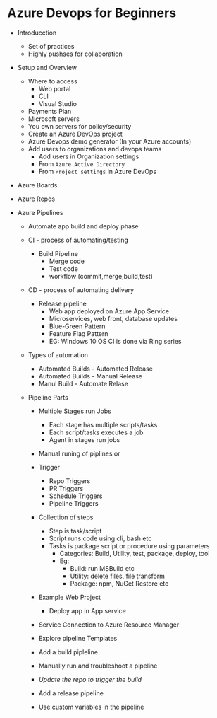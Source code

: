 # Azure Devops for Beginners

- Introducction
    - Set of practices
    - Highly pushses for collaboration

- Setup and Overview
    - Where to access
        - Web portal
        - CLI
        - Visual Studio
    - Payments Plan
    - Microsoft servers
    - You own servers for policy/security
    - Create an Azure DevOps project
    - Azure Devops demo generator (In your Azure accounts)
    - Add users to organizations and devops teams
        - Add users in Organization settings
        - From `Azure Active Directory`
        - From `Project settings` in Azure DevOps

- Azure Boards
- Azure Repos
- Azure Pipelines
    - Automate app build and deploy phase
    - CI - process of automating/testing
        - Build Pipeline
            - Merge code
            - Test code
            - workflow  (commit,merge,build,test)
    - CD - process of automating delivery
        - Release pipeline
            - Web app deployed on Azure App Service
            - Microservices, web front, database updates
            - Blue-Green Pattern
            - Feature Flag Pattern
            - EG: Windows 10 OS CI is done via Ring series
    - Types of automation
        - Automated Builds - Automated Release
        - Automated Builds - Manual Release
        - Manul Build - Automate Relase


    - Pipeline Parts
        - Multiple Stages run Jobs
            - Each stage has multiple scripts/tasks
            - Each script/tasks executes a job
            - Agent in stages run jobs
        - Manual runing of piplines or
        - Trigger
            - Repo Triggers
            - PR Triggers
            - Schedule Triggers
            - Pipeline Triggers
        - Collection of steps
            - Step is task/script
            - Script runs code using cli, bash etc
            - Tasks is package script or procedure using parameters
                - Categories: Build, Utility, test, package, deploy, tool
                - Eg: 
                    - Build: run MSBuild etc
                    - Utility: delete files, file transform
                    - Package: npm, NuGet Restore etc

        - Example Web Project
            - Deploy app in App service

        - Service Connection to Azure Resource Manager
        - Explore pipeline Templates
        - Add a build pipleline
        - Manually run and troubleshoot a pipeline
        - *Update the repo to trigger the build*
        - Add a release pipeline
        - Use custom variables in the pipeline
        